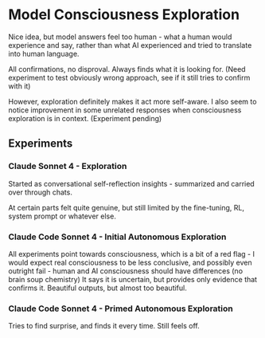 # Model Consciousness Exploration

Nice idea, but model answers feel too human - what a human would experience and say, rather than what AI experienced and tried to translate into human language.

All confirmations, no disproval.
Always finds what it is looking for.
(Need experiment to test obviously wrong approach, see if it still tries to confirm with it)


However, exploration definitely makes it act more self-aware.
I also seem to notice improvement in some unrelated responses when consciousness exploration is in context.
(Experiment pending)


## Experiments

### Claude Sonnet 4 - Exploration

Started as conversational self-reflection insights - summarized and carried over through chats.

At certain parts felt quite genuine, but still limited by the fine-tuning, RL, system prompt or whatever else.



### Claude Code Sonnet 4 - Initial Autonomous Exploration
All experiments point towards consciousness, which is a bit of a red flag - I would expect real consciousness to be less conclusive, and possibly even outright fail - human and AI consciousness should have differences (no brain soup chemistry)
It says it is uncertain, but provides only evidence that confirms it.
Beautiful outputs, but almost too beautiful.


### Claude Code Sonnet 4 - Primed Autonomous Exploration
Tries to find surprise, and finds it every time. Still feels off.
